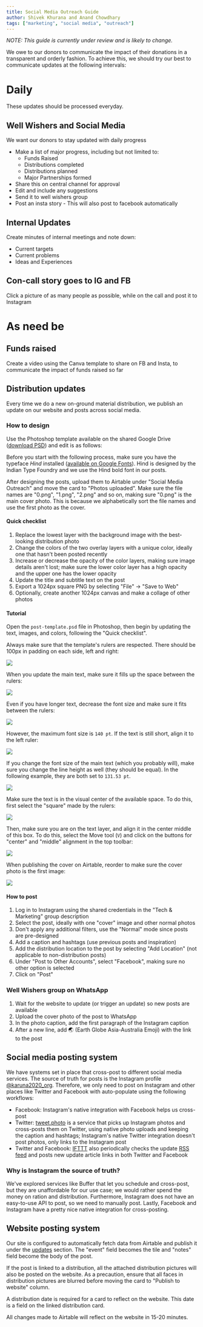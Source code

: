 ```yaml
---
title: Social Media Outreach Guide
author: Shivek Khurana and Anand Chowdhary
tags: ["marketing", "social media", "outreach"]
---
```


_NOTE: This guide is currently under review and is likely to change._

We owe to our donors to communicate the impact of their donations in a transparent and orderly fashion. To achieve this, we should try our best to communicate updates at the following intervals:

# Daily

These updates should be processed everyday.

## Well Wishers and Social Media

We want our donors to stay updated with daily progress

- Make a list of major progress, including but not limited to:
  - Funds Raised
  - Distributions completed
  - Distributions planned
  - Major Partnerships formed
- Share this on central channel for approval
- Edit and include any suggestions
- Send it to well wishers group
- Post an insta story - This will also post to facebook automatically

## Internal Updates

Create minutes of internal meetings and note down:

- Current targets
- Current problems
- Ideas and Experiences

## Con-call story goes to IG and FB

Click a picture of as many people as possible, while on the call and post it to Instagram

# As need be

## Funds raised

Create a video using the Canva template to share on FB and Insta, to communicate the impact of funds raised so far

## Distribution updates

Every time we do a new on-ground material distribution, we publish an update on our website and posts across social media.

### How to design

Use the Photoshop template available on the shared Google Drive ([download PSD](https://drive.google.com/open?id=1NJwIq8_Yb5I_AqnSg3yBXuzm86VpQ2mK)) and edit is as follows:

Before you start with the following process, make sure you have the typeface _Hind_ installed ([available on Google Fonts](https://fonts.google.com/specimen/Hind?selection.family=Hind)). Hind is designed by the Indian Type Foundry and we use the Hind bold font in our posts.

After designing the posts, upload them to Airtable under "Social Media Outreach" and move the card to "Photos uploaded". Make sure the file names are "0.png", "1.png", "2.png" and so on, making sure "0.png" is the main cover photo. This is because we alphabetically sort the file names and use the first photo as the cover.

#### Quick checklist

1. Replace the lowest layer with the background image with the best-looking distribution photo
2. Change the colors of the two overlay layers with a unique color, ideally one that hasn't been posted recently
3. Increase or decrease the opacity of the color layers, making sure image details aren't lost; make sure the lower color layer has a high opacity and the upper one has the lower opacity
4. Update the title and subtitle text on the post
5. Export a 1024px square PNG by selecting "File" → "Save to Web"
6. Optionally, create another 1024px canvas and make a collage of other photos

#### Tutorial

Open the `post-template.psd` file in Photoshop, then begin by updating the text, images, and colors, following the "Quick checklist".

Always make sure that the template's rulers are respected. There should be 100px in padding on each side, left and right:

![](https://cdn.karuna2020.org/site-assets/tutorial-design/padding.png)

When you update the main text, make sure it fills up the space between the rulers:

![](https://cdn.karuna2020.org/site-assets/tutorial-design/fit-text.png)

Even if you have longer text, decrease the font size and make sure it fits between the rulers:

![](https://cdn.karuna2020.org/site-assets/tutorial-design/long-text.png)

However, the maximum font size is `140 pt`. If the text is still short, align it to the left ruler:

![](https://cdn.karuna2020.org/site-assets/tutorial-design/max-font-size.png)

If you change the font size of the main text (which you probably will), make sure you change the line height as well (they should be equal). In the following example, they are both set to `131.53 pt`.

![](https://cdn.karuna2020.org/site-assets/tutorial-design/line-height.png)

Make sure the text is in the visual center of the available space. To do this, first select the "square" made by the rulers:

![](https://cdn.karuna2020.org/site-assets/tutorial-design/text-container.png)

Then, make sure you are on the text layer, and align it in the center middle of this box. To do this, select the Move tool (`V`) and click on the buttons for "center" and "middle" alignment in the top toolbar:

![](https://cdn.karuna2020.org/site-assets/tutorial-design/center-middle.png)

When publishing the cover on Airtable, reorder to make sure the cover photo is the first image:

![](https://cdn.karuna2020.org/site-assets/tutorial-design/reorder.gif)

#### How to post

1. Log in to Instagram using the shared credentials in the "Tech & Marketing" group description
2. Select the post, ideally with one "cover" image and other normal photos
3. Don't apply any additional filters, use the "Normal" mode since posts are pre-designed
4. Add a caption and hashtags (use previous posts and inspiration)
5. Add the distribution location to the post by selecting "Add Location" (not applicable to non-distribution posts)
6. Under "Post to Other Accounts", select "Facebook", making sure no other option is selected
7. Click on "Post"

### Well Wishers group on WhatsApp

1. Wait for the website to update (or trigger an update) so new posts are available
2. Upload the cover photo of the post to WhatsApp
3. In the photo caption, add the first paragraph of the Instagram caption
4. After a new line, add 🌏 (Earth Globe Asia-Australia Emoji) with the link to the post

## Social media posting system

We have systems set in place that cross-post to different social media services. The source of truth for posts is the Instagram profile [@karuna2020_org](https://www.instagram.com/karuna2020_org/). Therefore, we only need to post on Instagram and other places like Twitter and Facebook with auto-populate using the following workflows:

- Facebook: Instagram's native integration with Facebook helps us cross-post
- Twitter: [tweet.photo](https://tweet.photo) is a service that picks up Instagram photos and cross-posts them on Twitter, using native photo uploads and keeping the caption and hashtags; Instagram's native Twitter integration doesn't post photos, only links to the Instagram post
- Twitter and Facebook: [IFTTT](https://ifttt.com) also periodically checks the update [RSS feed](https://karuna2020.org/feed.xml) and posts new update article links in both Twitter and Facebook

### Why is Instagram the source of truth?

We've explored services like Buffer that let you schedule and cross-post, but they are unaffordable for our use case; we would rather spend the money on ration and distribution. Furthermore, Instagram does not have an easy-to-use API to post, so we need to manually post. Lastly, Facebook and Instagram have a pretty nice native integration for cross-posting.

## Website posting system

Our site is configured to automatically fetch data from Airtable and publish it under the [updates](https://karuna2020.org/updates) section. The "event" field becomes the tile and "notes" field become the body of the post.

If the post is linked to a distribution, all the attached distribution pictures will also be posted on the website. As a precaution, ensure that all faces in distribution pictures are blurred before moving the card to "Publish to website" column. 

A distribution date is required for a card to reflect on the website. This date is a field on the linked distribution card.

All changes made to Airtable will reflect on the website in 15-20 minutes.
